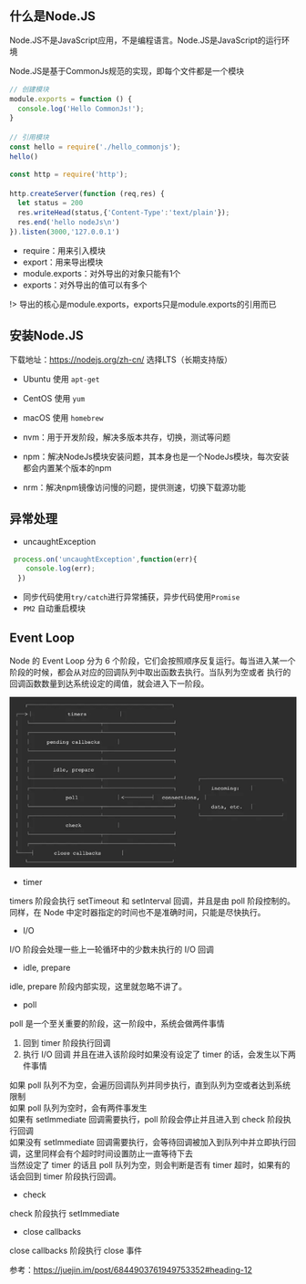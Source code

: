 ## 什么是Node.JS
Node.JS不是JavaScript应用，不是编程语言。Node.JS是JavaScript的运行环境

Node.JS是基于CommonJs规范的实现，即每个文件都是一个模块
```js
// 创建模块
module.exports = function () {
  console.log('Hello CommonJs!');
}

// 引用模块
const hello = require('./hello_commonjs');
hello()
```
```js
const http = require('http');

http.createServer(function (req,res) {
  let status = 200
  res.writeHead(status,{'Content-Type':'text/plain'});
  res.end('hello nodeJs\n')
}).listen(3000,'127.0.0.1')
```
- require：用来引入模块
- export：用来导出模块
- module.exports：对外导出的对象只能有1个
- exports：对外导出的值可以有多个

!> 导出的核心是module.exports，exports只是module.exports的引用而已

## 安装Node.JS
下载地址：https://nodejs.org/zh-cn/
选择LTS（长期支持版）

- Ubuntu 使用 `apt-get`
- CentOS 使用 `yum`
- macOS 使用 `homebrew`

- nvm：用于开发阶段，解决多版本共存，切换，测试等问题
- npm：解决NodeJs模块安装问题，其本身也是一个NodeJs模块，每次安装都会内置某个版本的npm
- nrm：解决npm镜像访问慢的问题，提供测速，切换下载源功能

## 异常处理
- uncaughtException
```js
 process.on('uncaughtException',function(err){
    console.log(err);
  })
```
- 同步代码使用`try/catch`进行异常捕获，异步代码使用`Promise`
- `PM2` 自动重启模块

## Event Loop
Node 的 Event Loop 分为 6 个阶段，它们会按照顺序反复运行。每当进入某一个阶段的时候，都会从对应的回调队列中取出函数去执行。当队列为空或者
执行的回调函数数量到达系统设定的阈值，就会进入下一阶段。

![](../../../src/asstes/img/node/node_eventLoop.png)

- timer

timers 阶段会执行 setTimeout 和 setInterval 回调，并且是由 poll 阶段控制的。
同样，在 Node 中定时器指定的时间也不是准确时间，只能是尽快执行。

- I/O

I/O 阶段会处理一些上一轮循环中的少数未执行的 I/O 回调

- idle, prepare

idle, prepare 阶段内部实现，这里就忽略不讲了。

- poll

poll 是一个至关重要的阶段，这一阶段中，系统会做两件事情

1. 回到 timer 阶段执行回调
2. 执行 I/O 回调
并且在进入该阶段时如果没有设定了 timer 的话，会发生以下两件事情

如果 poll 队列不为空，会遍历回调队列并同步执行，直到队列为空或者达到系统限制  
如果 poll 队列为空时，会有两件事发生   
如果有 setImmediate 回调需要执行，poll 阶段会停止并且进入到 check 阶段执行回调    
如果没有 setImmediate 回调需要执行，会等待回调被加入到队列中并立即执行回调，这里同样会有个超时时间设置防止一直等待下去    
当然设定了 timer 的话且 poll 队列为空，则会判断是否有 timer 超时，如果有的话会回到 timer 阶段执行回调。

- check

check 阶段执行 setImmediate

- close callbacks

close callbacks 阶段执行 close 事件

参考：https://juejin.im/post/6844903761949753352#heading-12
